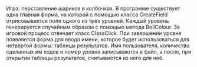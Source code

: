 Игра: перставление шариков в колбочках. В программе существует одна главная форма, на которой с помощью класса CreateField отрисовывается поле одного из трёх уровней. 
Каждый уровень генерируется случайным образом с помощью метода BollColour.
За игровой процесс отвечает класс ClassClick. 
При завершении уровня появляется форма для ввода имени, которое будет использоваться для четвёртой формы: таблицы результатов. 
Имя пользователя, количество сделанных им ходов и номер уровня записываются в файл, а после, при открытии таблицы результатов, считываются из него для неё.
